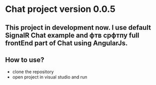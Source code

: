 # Chat project version 0.0.5
## This project in development now. I use default SignalR Chat example and фтв срфтпу full frontEnd part of Chat using AngularJs.
## How to use?
* clone the repository
* open project in visual studio and run

